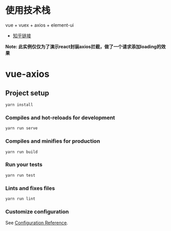 # 使用技术栈
vue + vuex + axios + element-ui

- [知乎链接]()

**Note: 此实例仅仅为了演示react封装axios拦截，做了一个请求添加loading的效果**

# vue-axios

## Project setup
```
yarn install
```

### Compiles and hot-reloads for development
```
yarn run serve
```

### Compiles and minifies for production
```
yarn run build
```

### Run your tests
```
yarn run test
```

### Lints and fixes files
```
yarn run lint
```

### Customize configuration
See [Configuration Reference](https://cli.vuejs.org/config/).
